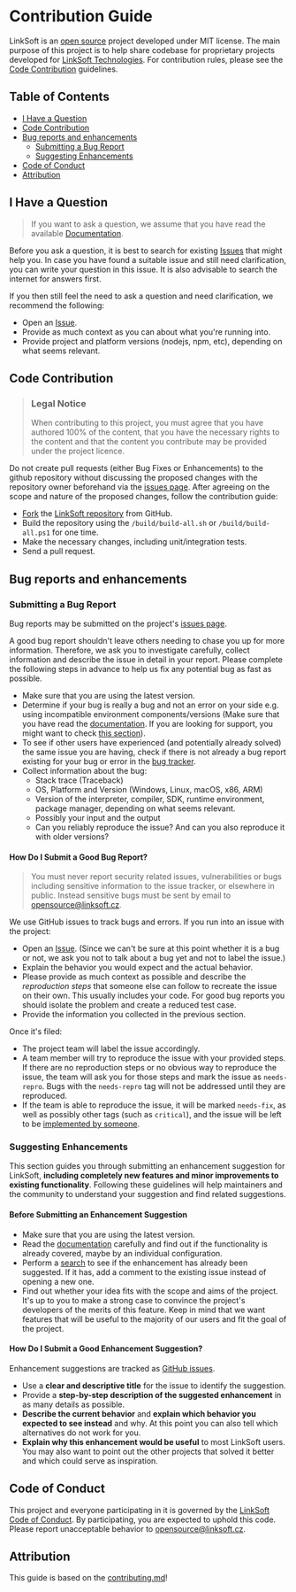<!-- omit in toc -->
# Contribution Guide

LinkSoft is an [open source](https://github.com/Linksofteu) project developed under MIT license. The main purpose of this project is to help share codebase for proprietary projects developed for [LinkSoft Technologies](https://www.linksoft.eu/). For contribution rules, please see the [Code Contribution](#code-contribution) guidelines.

<!-- omit in toc -->
## Table of Contents

- [I Have a Question](#i-have-a-question)
- [Code Contribution](#code-contribution)
- [Bug reports and enhancements](#bug-reports-and-enhancements)
  - [Submitting a Bug Report](#submitting-a-bug-report)
  - [Suggesting Enhancements](#suggesting-enhancements)
- [Code of Conduct](#code-of-conduct)
- [Attribution](#attribution)

## I Have a Question

> If you want to ask a question, we assume that you have read the available [Documentation]().

Before you ask a question, it is best to search for existing [Issues](https://github.com/Linksofteu/LinkSoft_Abp/issues) that might help you. In case you have found a suitable issue and still need clarification, you can write your question in this issue. It is also advisable to search the internet for answers first.

If you then still feel the need to ask a question and need clarification, we recommend the following:

- Open an [Issue](https://github.com/Linksofteu/LinkSoft_Abp/issues/new).
- Provide as much context as you can about what you're running into.
- Provide project and platform versions (nodejs, npm, etc), depending on what seems relevant.

## Code Contribution

<!-- omit in toc -->
> ### Legal Notice
> When contributing to this project, you must agree that you have authored 100% of the content, that you have the necessary rights to the content and that the content you contribute may be provided under the project licence.

Do not create pull requests (either Bug Fixes or Enhancements) to the github repository without discussing the proposed changes with the repository owner beforehand via the [issues page](https://github.com/Linksofteu/LinkSoft_Abp/issues). After agreeing on the scope and nature of the proposed changes, follow the contribution guide:

- [Fork](https://docs.github.com/en/free-pro-team@latest/github/getting-started-with-github/fork-a-repo) the [LinkSoft repository](https://github.com/Linksofteu/LinkSoft) from GitHub.
- Build the repository using the `/build/build-all.sh` or `/build/build-all.ps1` for one time.
- Make the necessary changes, including unit/integration tests.
- Send a pull request.

## Bug reports and enhancements

### Submitting a Bug Report

Bug reports may be submitted on the project's [issues page](https://github.com/Linksofteu/LinkSoft_Abp/issues).

A good bug report shouldn't leave others needing to chase you up for more information. Therefore, we ask you to investigate carefully, collect information and describe the issue in detail in your report. Please complete the following steps in advance to help us fix any potential bug as fast as possible.

- Make sure that you are using the latest version.
- Determine if your bug is really a bug and not an error on your side e.g. using incompatible environment components/versions (Make sure that you have read the [documentation](). If you are looking for support, you might want to check [this section](#i-have-a-question)).
- To see if other users have experienced (and potentially already solved) the same issue you are having, check if there is not already a bug report existing for your bug or error in the [bug tracker](https://github.com/Linksofteu/LinkSoft_Abp/issues?q=label%3Abug).
- Collect information about the bug:
  - Stack trace (Traceback)
  - OS, Platform and Version (Windows, Linux, macOS, x86, ARM)
  - Version of the interpreter, compiler, SDK, runtime environment, package manager, depending on what seems relevant.
  - Possibly your input and the output
  - Can you reliably reproduce the issue? And can you also reproduce it with older versions?

<!-- omit in toc -->
#### How Do I Submit a Good Bug Report?

> You must never report security related issues, vulnerabilities or bugs including sensitive information to the issue tracker, or elsewhere in public. Instead sensitive bugs must be sent by email to <opensource@linksoft.cz>.
<!-- You may add a PGP key to allow the messages to be sent encrypted as well. -->

We use GitHub issues to track bugs and errors. If you run into an issue with the project:

- Open an [Issue](https://github.com/Linksofteu/LinkSoft_Abp/issues/new). (Since we can't be sure at this point whether it is a bug or not, we ask you not to talk about a bug yet and not to label the issue.)
- Explain the behavior you would expect and the actual behavior.
- Please provide as much context as possible and describe the *reproduction steps* that someone else can follow to recreate the issue on their own. This usually includes your code. For good bug reports you should isolate the problem and create a reduced test case.
- Provide the information you collected in the previous section.

Once it's filed:

- The project team will label the issue accordingly.
- A team member will try to reproduce the issue with your provided steps. If there are no reproduction steps or no obvious way to reproduce the issue, the team will ask you for those steps and mark the issue as `needs-repro`. Bugs with the `needs-repro` tag will not be addressed until they are reproduced.
- If the team is able to reproduce the issue, it will be marked `needs-fix`, as well as possibly other tags (such as `critical`), and the issue will be left to be [implemented by someone](#code-contribution).

### Suggesting Enhancements

This section guides you through submitting an enhancement suggestion for LinkSoft, **including completely new features and minor improvements to existing functionality**. Following these guidelines will help maintainers and the community to understand your suggestion and find related suggestions.

<!-- omit in toc -->
#### Before Submitting an Enhancement Suggestion

- Make sure that you are using the latest version.
- Read the [documentation]() carefully and find out if the functionality is already covered, maybe by an individual configuration.
- Perform a [search](https://github.com/Linksofteu/LinkSoft_Abp/issues) to see if the enhancement has already been suggested. If it has, add a comment to the existing issue instead of opening a new one.
- Find out whether your idea fits with the scope and aims of the project. It's up to you to make a strong case to convince the project's developers of the merits of this feature. Keep in mind that we want features that will be useful to the majority of our users and fit the goal of the project.

<!-- omit in toc -->
#### How Do I Submit a Good Enhancement Suggestion?

Enhancement suggestions are tracked as [GitHub issues](https://github.com/Linksofteu/LinkSoft_Abp/issues).

- Use a **clear and descriptive title** for the issue to identify the suggestion.
- Provide a **step-by-step description of the suggested enhancement** in as many details as possible.
- **Describe the current behavior** and **explain which behavior you expected to see instead** and why. At this point you can also tell which alternatives do not work for you.
- **Explain why this enhancement would be useful** to most LinkSoft users. You may also want to point out the other projects that solved it better and which could serve as inspiration.

## Code of Conduct

This project and everyone participating in it is governed by the
[LinkSoft Code of Conduct](https://github.com/Linksofteu/.github/blob/main/CODE_OF_CONDUCT.md).
By participating, you are expected to uphold this code. Please report unacceptable behavior
to <opensource@linksoft.cz>.

## Attribution
This guide is based on the [contributing.md](https://contributing.md/generator)!
